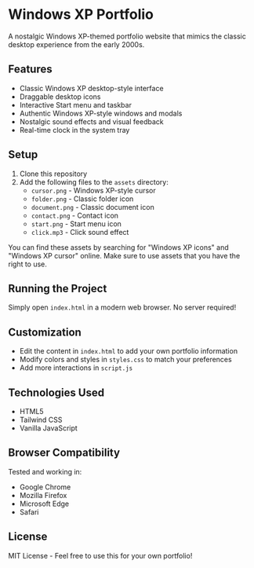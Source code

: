 # Windows XP Portfolio

A nostalgic Windows XP-themed portfolio website that mimics the classic desktop experience from the early 2000s.

## Features

- Classic Windows XP desktop-style interface
- Draggable desktop icons
- Interactive Start menu and taskbar
- Authentic Windows XP-style windows and modals
- Nostalgic sound effects and visual feedback
- Real-time clock in the system tray

## Setup

1. Clone this repository
2. Add the following files to the `assets` directory:
   - `cursor.png` - Windows XP-style cursor
   - `folder.png` - Classic folder icon
   - `document.png` - Classic document icon
   - `contact.png` - Contact icon
   - `start.png` - Start menu icon
   - `click.mp3` - Click sound effect

You can find these assets by searching for "Windows XP icons" and "Windows XP cursor" online. Make sure to use assets that you have the right to use.

## Running the Project

Simply open `index.html` in a modern web browser. No server required!

## Customization

- Edit the content in `index.html` to add your own portfolio information
- Modify colors and styles in `styles.css` to match your preferences
- Add more interactions in `script.js`

## Technologies Used

- HTML5
- Tailwind CSS
- Vanilla JavaScript

## Browser Compatibility

Tested and working in:
- Google Chrome
- Mozilla Firefox
- Microsoft Edge
- Safari

## License

MIT License - Feel free to use this for your own portfolio! 